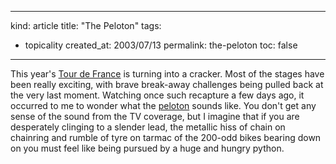 -----
kind: article
title: "The Peloton"
tags:
- topicality
created_at: 2003/07/13
permalink: the-peloton
toc: false
-----

<p>This year's <a href="http://www.letour.fr/2003/us/index.html" title="Official Tour website">Tour de France</a> is turning into a cracker. Most of the stages have been really exciting, with brave break-away challenges being pulled back at the very last moment. Watching once such recapture a few days ago, it occurred to me to wonder what the <a href="http://secretsofthepeloton.com/" title="Secrets of the Peloton">peloton</a> sounds like. You don't get any sense of the sound from the TV coverage, but I imagine that if you are desperately clinging to a slender lead, the metallic hiss of chain on chainring and rumble of tyre on tarmac of the 200-odd bikes bearing down on you must feel like being pursued by a huge and hungry python.</p>


